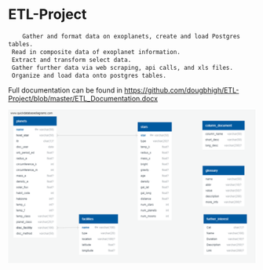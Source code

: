 # ETL-Project
        Gather and format data on exoplanets, create and load Postgres tables.
     Read in composite data of exoplanet information.
     Extract and transform select data.
     Gather further data via web scraping, api calls, and xls files.
     Organize and load data onto postgres tables. 

Full documentation can be found in https://github.com/dougbhigh/ETL-Project/blob/master/ETL_Documentation.docx

![alt text](https://github.com/dougbhigh/ETL-Project/blob/master/images/planetary_db_ERD.png)
